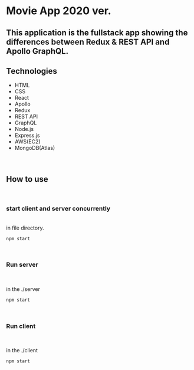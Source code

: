 # Movie App 2020 ver.

## This application is the fullstack app showing the differences between Redux & REST API and Apollo GraphQL.

## Technologies

- HTML
- CSS
- React
- Apollo
- Redux
- REST API
- GraphQL
- Node.js
- Express.js
- AWS(EC2)
- MongoDB(Atlas)
  <br/><br/><br/>

## How to use

<br/>

### start client and server concurrently

<br/>
in file directory.

    npm start

<br/>

### Run server

<br/>

in the ./server

    npm start

<br/>

### Run client

<br/>

in the ./client

    npm start
